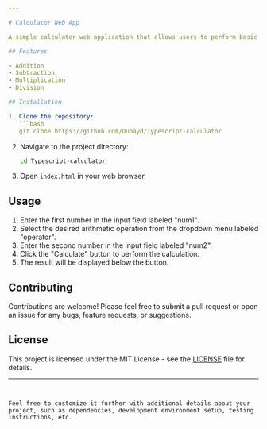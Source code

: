 ```yaml
---

# Calculator Web App

A simple calculator web application that allows users to perform basic arithmetic operations.

## Features

- Addition
- Subtraction
- Multiplication
- Division

## Installation

1. Clone the repository:
   ```bash
   git clone https://github.com/Dubayd/Typescript-calculator
   ```

2. Navigate to the project directory:
   ```bash
   cd Typescript-calculator
   ```

3. Open `index.html` in your web browser.

## Usage

1. Enter the first number in the input field labeled "num1".
2. Select the desired arithmetic operation from the dropdown menu labeled "operator".
3. Enter the second number in the input field labeled "num2".
4. Click the "Calculate" button to perform the calculation.
5. The result will be displayed below the button.

## Contributing

Contributions are welcome! Please feel free to submit a pull request or open an issue for any bugs, feature requests, or suggestions.

## License

This project is licensed under the MIT License - see the [LICENSE](LICENSE) file for details.

---
```


Feel free to customize it further with additional details about your project, such as dependencies, development environment setup, testing instructions, etc.